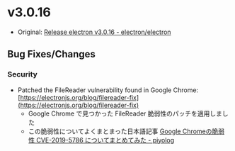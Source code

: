 # v3.0.16

* Original: [Release electron v3.0.16 - electron/electron](https://github.com/electron/electron/releases/tag/v3.0.16)

## Bug Fixes/Changes

### Security

* Patched the FileReader vulnerability found in Google Chrome: [https://electronjs.org/blog/filereader-fix](https://electronjs.org/blog/filereader-fix)
  * Google Chrome で見つかった FileReader 脆弱性のパッチを適用しました
  * この脆弱性についてよくまとまった日本語記事 [Google Chromeの脆弱性 CVE-2019-5786 についてまとめてみた - piyolog](https://piyolog.hatenadiary.jp/entry/2019/03/12/002858)
